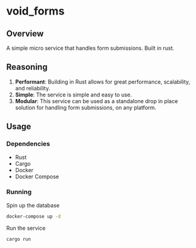 # void_forms

## Overview

A simple micro service that handles form submissions. Built in rust.

## Reasoning

1. **Performant**: Building in Rust allows for great performance, scalability, and reliability.
2. **Simple**: The service is simple and easy to use.
3. **Modular**: This service can be used as a standalone drop in place solution for handling form submissions, on any platform.

## Usage

### Dependencies

- Rust
- Cargo
- Docker
- Docker Compose

### Running

Spin up the database

```bash
docker-compose up -d
```

Run the service

```bash
cargo run
```